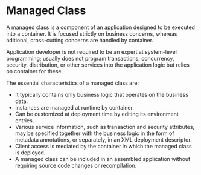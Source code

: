 # Managed Class

A managed class is a component of an application designed to be executed into a container. It is focused strictly on business concerns, whereas aditional, cross-cutting concerns are handled by container.

Application developer is not required to be an expert at system-level programming; usually does not program transactions, concurrency, security, distribution, or other services into the application logic but relies on container for these.

The essential characteristics of a managed class are:

- It typically contains only business logic that operates on the business data.
- Instances are managed at runtime by container.
- Can be customized at deployment time by editing its environment entries.
- Various service information, such as transaction and security attributes, may be specified together with the business logic in the form of metadata annotations, or separately, in an XML deployment descriptor.
- Client access is mediated by the container in which the managed class is deployed.
- A managed class can be included in an assembled application without requiring source code changes or recompilation.
